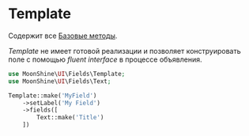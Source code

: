 # Template

Содержит все [Базовые методы](#/docs/{{version}}/fields/basic-methods.md).

*Template* не имеет готовой реализации и позволяет конструировать поле с помощью *fluent interface* в процессе объявления.

```php
use MoonShine\UI\Fields\Template;
use MoonShine\UI\Fields\Text;

Template::make('MyField')
    ->setLabel('My Field')
    ->fields([
        Text::make('Title')
    ])
```